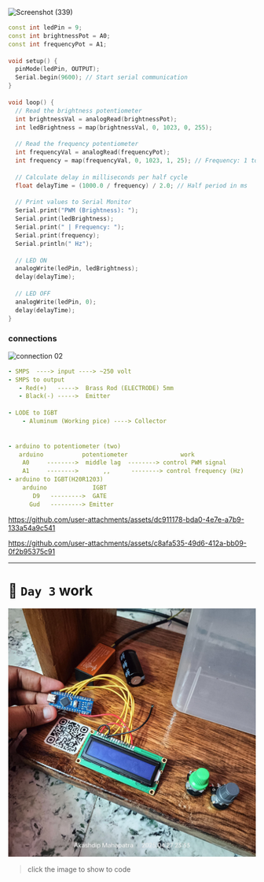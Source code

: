 ![Screenshot (339)](https://github.com/user-attachments/assets/88905e74-4668-4839-b495-39b506f25a42)

```cpp
const int ledPin = 9;
const int brightnessPot = A0;
const int frequencyPot = A1;

void setup() {
  pinMode(ledPin, OUTPUT);
  Serial.begin(9600); // Start serial communication
}

void loop() {
  // Read the brightness potentiometer
  int brightnessVal = analogRead(brightnessPot);
  int ledBrightness = map(brightnessVal, 0, 1023, 0, 255);

  // Read the frequency potentiometer
  int frequencyVal = analogRead(frequencyPot);
  int frequency = map(frequencyVal, 0, 1023, 1, 25); // Frequency: 1 to 500 Hz

  // Calculate delay in milliseconds per half cycle
  float delayTime = (1000.0 / frequency) / 2.0; // Half period in ms

  // Print values to Serial Monitor
  Serial.print("PWM (Brightness): ");
  Serial.print(ledBrightness);
  Serial.print(" | Frequency: ");
  Serial.print(frequency);
  Serial.println(" Hz");

  // LED ON
  analogWrite(ledPin, ledBrightness);
  delay(delayTime);

  // LED OFF
  analogWrite(ledPin, 0);
  delay(delayTime);
}
```

### connections

![connection 02](https://github.com/user-attachments/assets/78ff2e72-8463-43be-9bbf-a83aaf2755d8)

```yaml
- SMPS  ----> input ----> ~250 volt
- SMPS to output
   - Red(+)   ----->  Brass Rod (ELECTRODE) 5mm
   - Black(-) ----->  Emitter

- LODE to IGBT
    - Aluminum (Working pice) ----> Collector
    

- arduino to potentiometer (two)
   arduino           potentiometer               work
    A0     -------->  middle lag  --------> control PWM signal
    A1     -------->       ,,      --------> control frequency (Hz)
- arduino to IGBT(H20R1203)
    arduino             IGBT
       D9   --------->  GATE
      Gud   ---------> Emitter
```

https://github.com/user-attachments/assets/dc911178-bda0-4e7e-a7b9-133a54a9c541

https://github.com/user-attachments/assets/c8afa535-49d6-412a-bb09-0f2b95375c91

---

# 🎯 `Day 3` work

[<img src="setup/setup Day3 02.jpg">](2025-04-28.md)

> click the image to show to code
